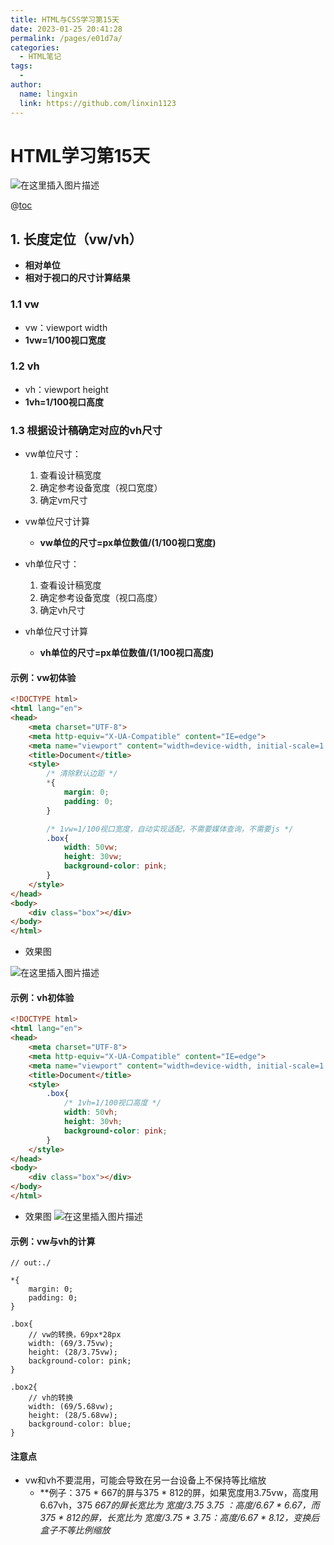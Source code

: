 ```yaml
---
title: HTML与CSS学习第15天
date: 2023-01-25 20:41:28
permalink: /pages/e01d7a/
categories:
  - HTML笔记
tags:
  - 
author: 
  name: lingxin
  link: https://github.com/linxin1123
---
```

# HTML学习第15天
![在这里插入图片描述](https://img-blog.csdnimg.cn/c87ff1a6a671462caa1acb4ecce3167b.png?x-oss-process=image/watermark,type_d3F5LXplbmhlaQ,shadow_50,text_Q1NETiBA5YeM5q2G,size_20,color_FFFFFF,t_70,g_se,x_16#pic_center)

@[toc](目录)
## 1. 长度定位（vw/vh）

- **相对单位**
- **相对于视口的尺寸计算结果**



### 1.1 vw

- vw：viewport width
- **1vw=1/100视口宽度**



### 1.2 vh

- vh：viewport height
- **1vh=1/100视口高度**



### 1.3 根据设计稿确定对应的vh尺寸

- vw单位尺寸：
  1. 查看设计稿宽度
  2. 确定参考设备宽度（视口宽度）
  3. 确定vm尺寸
- vw单位尺寸计算
  - **vw单位的尺寸=px单位数值/(1/100视口宽度)**



- vh单位尺寸：
  1. 查看设计稿宽度
  2. 确定参考设备宽度（视口高度）
  3. 确定vh尺寸
- vh单位尺寸计算
  - **vh单位的尺寸=px单位数值/(1/100视口高度)**



#### 示例：vw初体验

```html
<!DOCTYPE html>
<html lang="en">
<head>
    <meta charset="UTF-8">
    <meta http-equiv="X-UA-Compatible" content="IE=edge">
    <meta name="viewport" content="width=device-width, initial-scale=1.0">
    <title>Document</title>
    <style>
        /* 清除默认边距 */
        *{
            margin: 0;
            padding: 0;
        }

        /* 1vw=1/100视口宽度，自动实现适配，不需要媒体查询，不需要js */
        .box{
            width: 50vw;
            height: 30vw;
            background-color: pink;
        }
    </style>
</head>
<body>
    <div class="box"></div>
</body>
</html>
```

- 效果图

![在这里插入图片描述](https://img-blog.csdnimg.cn/77ef3c4ee07044bd843bd377f3ea7ce5.gif#pic_center)






#### 示例：vh初体验

```html
<!DOCTYPE html>
<html lang="en">
<head>
    <meta charset="UTF-8">
    <meta http-equiv="X-UA-Compatible" content="IE=edge">
    <meta name="viewport" content="width=device-width, initial-scale=1.0">
    <title>Document</title>
    <style>
        .box{
            /* 1vh=1/100视口高度 */
            width: 50vh;
            height: 30vh;
            background-color: pink;
        }
    </style>
</head>
<body>
    <div class="box"></div>
</body>
</html>
```

- 效果图
![在这里插入图片描述](https://img-blog.csdnimg.cn/1445c15da49548818bc1911ac0be9bab.gif#pic_center)






#### 示例：vw与vh的计算

```less
// out:./

*{
    margin: 0;
    padding: 0;
}

.box{
    // vw的转换，69px*28px
    width: (69/3.75vw);
    height: (28/3.75vw);
    background-color: pink;
}

.box2{
    // vh的转换
    width: (69/5.68vw);
    height: (28/5.68vw);
    background-color: blue;
}
```



#### 注意点

- vw和vh不要混用，可能会导致在另一台设备上不保持等比缩放
  - **例子：375 * 667的屏与375 * 812的屏，如果宽度用3.75vw，高度用6.67vh，375 *667的屏长宽比为  宽度/3.75 *3.75 ：高度/6.67 * 6.67，而375 * 812的屏，长宽比为 宽度/3.75 *  3.75：高度/6.67 * 8.12，变换后盒子不等比例缩放**


